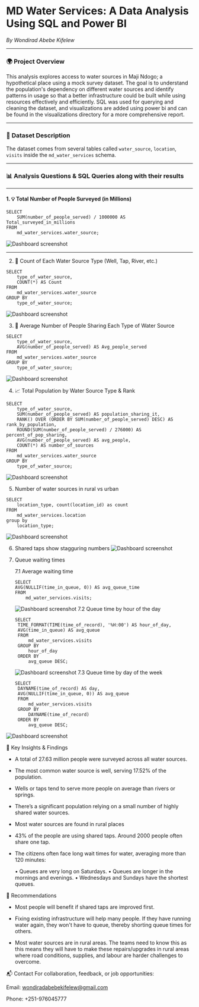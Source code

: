 # MD Water Services: A Data Analysis Using SQL and Power BI
*By Wondirad Abebe Kifelew*

---

### 🌍 **Project Overview**  

This analysis explores access to water sources in Maji Ndogo; a hypothetical place using a mock survey dataset. The goal is to understand the population's dependency on different water sources and identify patterns in usage so that a better infrastructure could be built while using resources effectively and efficiently. SQL was used for querying and cleaning the dataset, and visualizations are added using power bi and can be found in the visualizations directory for a more comprehensive report.

---

### 📂 **Dataset Description**  

The dataset comes from several tables called `water_source`, `location`, `visits` inside the `md_water_services` schema.

---

### 📊 **Analysis Questions & SQL Queries along with their results**  

---

#### 1. 💡 Total Number of People Surveyed (in Millions)

```
SELECT 
    SUM(number_of_people_served) / 1000000 AS Total_surveyed_in_millions
FROM 
    md_water_services.water_source;
```
![Dashboard screenshot](Images/scr2.jpg)

---
2. 🧾 Count of Each Water Source Type (Well, Tap, River, etc.)
```
SELECT 
    type_of_water_source,
    COUNT(*) AS Count
FROM 
    md_water_services.water_source
GROUP BY 
    type_of_water_source;
```
![Dashboard screenshot](Images/scr3-table.jpg)

3. 👥 Average Number of People Sharing Each Type of Water Source
```
SELECT 
    type_of_water_source,
    AVG(number_of_people_served) AS Avg_people_served
FROM 
    md_water_services.water_source
GROUP BY 
    type_of_water_source;
```
![Dashboard screenshot](Images/scr4.jpg)

4. 📈 Total Population by Water Source Type & Rank
```
SELECT 
    type_of_water_source,
    SUM(number_of_people_served) AS population_sharing_it,
    RANK() OVER (ORDER BY SUM(number_of_people_served) DESC) AS rank_by_population,
    ROUND(SUM(number_of_people_served) / 276000) AS percent_of_pop_sharing,
    AVG(number_of_people_served) AS avg_people,
    COUNT(*) AS number_of_sources
FROM 
    md_water_services.water_source
GROUP BY 
    type_of_water_source;
```
![Dashboard screenshot](Images/scr5.jpg)

5. Number of water sources in rural vs urban 
```
SELECT
    location_type, count(location_id) as count   
FROM
    md_water_services.location 
group by
    location_type;
```
![Dashboard screenshot](Images/1.jpg)

6. Shared taps show stagguring numbers
![Dashboard screenshot](Images/2.jpg)

7. Queue waiting times
   
   7.1 Average waiting time
    ```
    SELECT 
    AVG(NULLIF(time_in_queue, 0)) AS avg_queue_time
    FROM 
        md_water_services.visits;
    ```
    ![Dashboard screenshot](Images/3.jpg)
    7.2 Queue time by hour of the day
   ```
   SELECT 
    TIME_FORMAT(TIME(time_of_record), '%H:00') AS hour_of_day,
    AVG(time_in_queue) AS avg_queue
    FROM 
        md_water_services.visits
    GROUP BY 
        hour_of_day
    ORDER BY 
        avg_queue DESC;

   ```
   ![Dashboard screenshot](Images/5.jpg)
   7.3 Queue time by day of the week
   ```
   SELECT 
    DAYNAME(time_of_record) AS day,
    AVG(NULLIF(time_in_queue, 0)) AS avg_queue
    FROM 
        md_water_services.visits
    GROUP BY 
        DAYNAME(time_of_record)
    ORDER BY 
        avg_queue DESC;

   ```
![Dashboard screenshot](Images/4.jpg)



📌 Key Insights & Findings
- A total of 27.63 million people were surveyed across all water sources.

- The most common water source is well, serving 17.52% of the population.

- Wells or taps tend to serve more people on average than rivers or springs.

- There’s a significant population relying on a small number of highly shared water sources.

- Most water sources are found in rural places

- 43% of the people are using shared taps. Around 2000 people often share one tap.

- The citizens often face long wait times for water, averaging more than 120 minutes:

    • Queues are very long on Saturdays.
    • Queues are longer in the mornings and evenings.
    • Wednesdays and Sundays have the shortest queues.

📢 Recommendations
- Most people will benefit if shared taps are improved first.
  
- Fixing existing infrastructure will help many people. If they have running water again, they won't have to queue, thereby shorting queue times for others.
  
- Most water sources are in rural areas. The teams need to know this as this means they will have to make these repairs/upgrades in
rural areas where road conditions, supplies, and labour are harder challenges to overcome.


📬 Contact
For collaboration, feedback, or job opportunities:

Email: wondiradabebekifelew@gmail.com

Phone: +251-976045777

